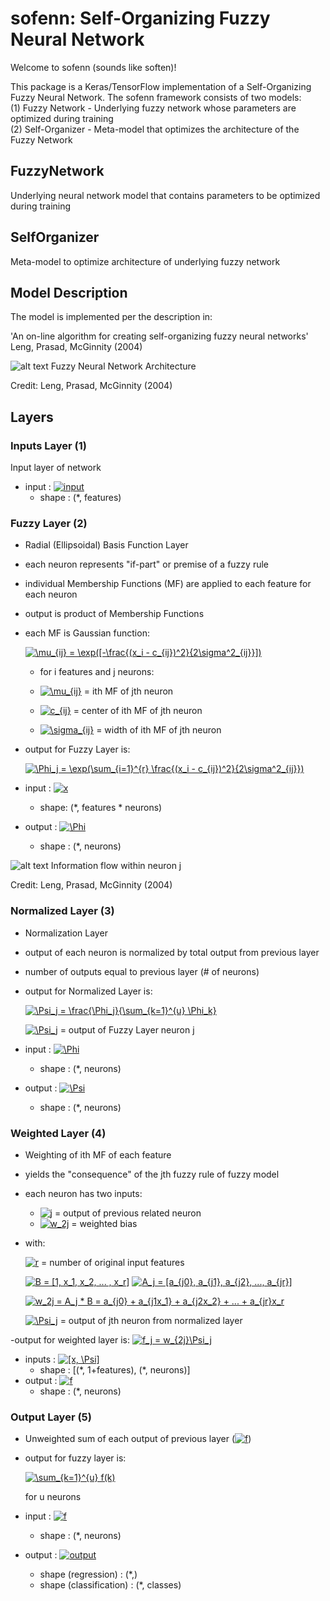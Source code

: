 # sofenn: Self-Organizing Fuzzy Neural Network

Welcome to sofenn (sounds like soften)! 

This package is a Keras/TensorFlow implementation of a Self-Organizing Fuzzy Neural Network. The sofenn framework 
consists of two models:
<br /> (1) Fuzzy Network - Underlying fuzzy network whose parameters are optimized during training
<br /> (2) Self-Organizer - Meta-model that optimizes the architecture of the Fuzzy Network

## FuzzyNetwork
Underlying neural network model that contains parameters to be optimized during training

## SelfOrganizer
Meta-model to optimize architecture of underlying fuzzy network

## Model Description
The model is implemented per the description in:
<br />

'An on-line algorithm for creating self-organizing fuzzy neural networks\'
<br /> Leng, Prasad, McGinnity (2004)

![alt text](https://raw.githubusercontent.com/andrewre23/sofenn/images/images/sofnn_structure.png)
Fuzzy Neural Network Architecture

Credit: Leng, Prasad, McGinnity (2004)



## Layers

### Inputs Layer (1)
Input layer of network

- input : <a href="https://www.codecogs.com/eqnedit.php?latex=input" target="_blank"><img src="https://latex.codecogs.com/gif.latex?input" title="input" /></a>
    - shape  : (*, features)

### Fuzzy Layer (2)
- Radial (Ellipsoidal) Basis Function Layer
- each neuron represents "if-part" or premise of a fuzzy rule
- individual Membership Functions (MF) are applied to each feature for each neuron
- output is product of Membership Functions
- each MF is Gaussian function:

    <a href="https://www.codecogs.com/eqnedit.php?latex=\mu_{ij}&space;=&space;\exp([-\frac{(x_i&space;-&space;c_{ij})^2}{2\sigma^2_{ij}}])" target="_blank"><img src="https://latex.codecogs.com/gif.latex?\mu_{ij}&space;=&space;\exp([-\frac{(x_i&space;-&space;c_{ij})^2}{2\sigma^2_{ij}}])" title="\mu_{ij} = \exp([-\frac{(x_i - c_{ij})^2}{2\sigma^2_{ij}}])" /></a>
    - for i features and  j neurons:

    - <a href="https://www.codecogs.com/eqnedit.php?latex=\mu_{ij}" target="_blank"><img src="https://latex.codecogs.com/gif.latex?\mu_{ij}" title="\mu_{ij}" /></a>    = ith MF of jth neuron

    - <a href="https://www.codecogs.com/eqnedit.php?latex=c_{ij}" target="_blank"><img src="https://latex.codecogs.com/gif.latex?c_{ij}" title="c_{ij}" /></a> = center of ith MF of jth neuron

    - <a href="https://www.codecogs.com/eqnedit.php?latex=\sigma_{ij}" target="_blank"><img src="https://latex.codecogs.com/gif.latex?\sigma_{ij}" title="\sigma_{ij}" /></a> = width of ith MF of jth neuron

- output for Fuzzy Layer is:

    <a href="https://www.codecogs.com/eqnedit.php?latex=\Phi_j&space;=&space;\exp(\sum_{i=1}^{r}&space;\frac{(x_i&space;-&space;c_{ij})^2}{2\sigma^2_{ij}})" target="_blank"><img src="https://latex.codecogs.com/gif.latex?\Phi_j&space;=&space;\exp(\sum_{i=1}^{r}&space;\frac{(x_i&space;-&space;c_{ij})^2}{2\sigma^2_{ij}})" title="\Phi_j = \exp(\sum_{i=1}^{r} \frac{(x_i - c_{ij})^2}{2\sigma^2_{ij}})" /></a>
    
- input : <a href="https://www.codecogs.com/eqnedit.php?latex=x" target="_blank"><img src="https://latex.codecogs.com/gif.latex?x" title="x" /></a>
    - shape: (*, features * neurons)
- output : <a href="https://www.codecogs.com/eqnedit.php?latex=\Phi" target="_blank"><img src="https://latex.codecogs.com/gif.latex?\Phi" title="\Phi" /></a>
    - shape : (*, neurons)

![alt text](https://raw.githubusercontent.com/andrewre23/sofenn/images/images/neuron.png)
Information flow within neuron j

Credit: Leng, Prasad, McGinnity (2004)

### Normalized Layer (3)
- Normalization Layer

- output of each neuron is normalized by total output from previous layer
- number of outputs equal to previous layer (# of neurons)
- output for Normalized Layer is:

    <a href="https://www.codecogs.com/eqnedit.php?latex=\Psi_j&space;=&space;\frac{\Phi_j}{\sum_{k=1}^{u}&space;\Phi_k}" target="_blank"><img src="https://latex.codecogs.com/gif.latex?\Psi_j&space;=&space;\frac{\Phi_j}{\sum_{k=1}^{u}&space;\Phi_k}" title="\Psi_j = \frac{\Phi_j}{\sum_{k=1}^{u} \Phi_k}" /></a>

    <a href="https://www.codecogs.com/eqnedit.php?latex=\Psi_j" target="_blank"><img src="https://latex.codecogs.com/gif.latex?\Psi_j" title="\Psi_j" /></a> = output of Fuzzy Layer neuron j

- input : <a href="https://www.codecogs.com/eqnedit.php?latex=\Phi" target="_blank"><img src="https://latex.codecogs.com/gif.latex?\Phi" title="\Phi" /></a>
    - shape  : (*, neurons)
- output : <a href="https://www.codecogs.com/eqnedit.php?latex=\Psi" target="_blank"><img src="https://latex.codecogs.com/gif.latex?\Psi" title="\Psi" /></a>
    - shape : (*, neurons)

### Weighted Layer (4)
- Weighting of ith MF of each feature

- yields the "consequence" of the jth fuzzy rule of fuzzy model
- each neuron has two inputs:
    - <a href="https://www.codecogs.com/eqnedit.php?latex=j" target="_blank"><img src="https://latex.codecogs.com/gif.latex?j" title="j" /></a> = output of previous related neuron
    - <a href="https://www.codecogs.com/eqnedit.php?latex=w_2j" target="_blank"><img src="https://latex.codecogs.com/gif.latex?w_2j" title="w_2j" /></a> = weighted bias 
- with:
    
    <a href="https://www.codecogs.com/eqnedit.php?latex=r" target="_blank"><img src="https://latex.codecogs.com/gif.latex?r" title="r" /></a>      = number of original input features

    <a href="https://www.codecogs.com/eqnedit.php?latex=B&space;=&space;[1,&space;x_1,&space;x_2,&space;...&space;,&space;x_r]" target="_blank"><img src="https://latex.codecogs.com/gif.latex?B&space;=&space;[1,&space;x_1,&space;x_2,&space;...&space;,&space;x_r]" title="B = [1, x_1, x_2, ... , x_r]" /></a>
    <a href="https://www.codecogs.com/eqnedit.php?latex=A_j&space;=&space;[a_{j0},&space;a_{j1},&space;a_{j2},&space;...,&space;a_{jr}]" target="_blank"><img src="https://latex.codecogs.com/gif.latex?A_j&space;=&space;[a_{j0},&space;a_{j1},&space;a_{j2},&space;...,&space;a_{jr}]" title="A_j = [a_{j0}, a_{j1}, a_{j2}, ..., a_{jr}]" /></a>

    <a href="https://www.codecogs.com/eqnedit.php?latex=w_2j&space;=&space;A_j&space;*&space;B&space;=&space;a_{j0}&space;&plus;&space;a_{j1x_1}&space;&plus;&space;a_{j2x_2}&space;&plus;&space;...&space;&plus;&space;a_{jr}x_r" target="_blank"><img src="https://latex.codecogs.com/gif.latex?w_2j&space;=&space;A_j&space;*&space;B&space;=&space;a_{j0}&space;&plus;&space;a_{j1x_1}&space;&plus;&space;a_{j2x_2}&space;&plus;&space;...&space;&plus;&space;a_{jr}x_r" title="w_2j = A_j * B = a_{j0} + a_{j1x_1} + a_{j2x_2} + ... + a_{jr}x_r" /></a>

    <a href="https://www.codecogs.com/eqnedit.php?latex=\Psi_j" target="_blank"><img src="https://latex.codecogs.com/gif.latex?\Psi_j" title="\Psi_j" /></a> = output of jth neuron from
            normalized layer

-output for weighted layer is:
    <a href="https://www.codecogs.com/eqnedit.php?latex=f_j&space;=&space;w_{2j}\Psi_j" target="_blank"><img src="https://latex.codecogs.com/gif.latex?f_j&space;=&space;w_{2j}\Psi_j" title="f_j = w_{2j}\Psi_j" /></a>

- inputs : <a href="https://www.codecogs.com/eqnedit.php?latex=[x,&space;\Psi]" target="_blank"><img src="https://latex.codecogs.com/gif.latex?[x,&space;\Psi]" title="[x, \Psi]" /></a>
    - shape  : \[(\*, 1+features), (*, neurons)]
- output : <a href="https://www.codecogs.com/eqnedit.php?latex=f" target="_blank"><img src="https://latex.codecogs.com/gif.latex?f" title="f" /></a>
    - shape : (*, neurons)


###     Output Layer (5)
- Unweighted sum of each output of previous layer (<a href="https://www.codecogs.com/eqnedit.php?latex=f" target="_blank"><img src="https://latex.codecogs.com/gif.latex?f" title="f" /></a>)

- output for fuzzy layer is:

    <a href="https://www.codecogs.com/eqnedit.php?latex=\sum_{k=1}^{u}&space;f(k)" target="_blank"><img src="https://latex.codecogs.com/gif.latex?\sum_{k=1}^{u}&space;f(k)" title="\sum_{k=1}^{u} f(k)" /></a>
            
    for u neurons
    
- input : <a href="https://www.codecogs.com/eqnedit.php?latex=f" target="_blank"><img src="https://latex.codecogs.com/gif.latex?f" title="f" /></a>
    - shape  : (*, neurons)
- output : <a href="https://www.codecogs.com/eqnedit.php?latex=output" target="_blank"><img src="https://latex.codecogs.com/gif.latex?output" title="output" /></a>
    - shape (regression) : (*,)
    - shape (classification) : (*, classes)